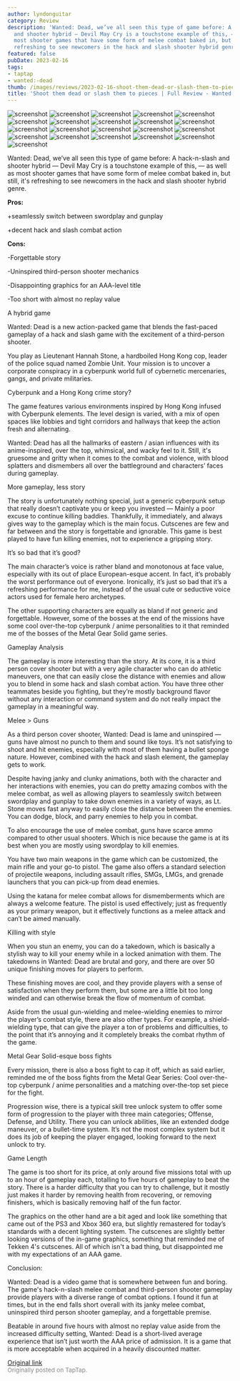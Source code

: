 ```yaml
---
author: lyndonguitar
category: Review
description: 'Wanted: Dead, we’ve all seen this type of game before: A hack-n-slash
  and shooter hybrid — Devil May Cry is a touchstone example of this, — as well as
  most shooter games that have some form of melee combat baked in, but still, it''s
  refreshing to see newcomers in the hack and slash shooter hybrid genre.'
featured: false
pubDate: 2023-02-16
tags:
- taptap
- wanted:-dead
thumb: /images/reviews/2023-02-16-shoot-them-dead-or-slash-them-to-pieces--full-review---wanted-dead-0.avif
title: 'Shoot them dead or slash them to pieces | Full Review - Wanted: Dead'
---
```


<div class="gallery">
  <img src="/images/reviews/2023-02-16-shoot-them-dead-or-slash-them-to-pieces--full-review---wanted-dead-0.avif" alt="screenshot" />
  <img src="/images/reviews/2023-02-16-shoot-them-dead-or-slash-them-to-pieces--full-review---wanted-dead-1.avif" alt="screenshot" />
  <img src="/images/reviews/2023-02-16-shoot-them-dead-or-slash-them-to-pieces--full-review---wanted-dead-2.avif" alt="screenshot" />
  <img src="/images/reviews/2023-02-16-shoot-them-dead-or-slash-them-to-pieces--full-review---wanted-dead-3.avif" alt="screenshot" />
  <img src="/images/reviews/2023-02-16-shoot-them-dead-or-slash-them-to-pieces--full-review---wanted-dead-4.avif" alt="screenshot" />
  <img src="/images/reviews/2023-02-16-shoot-them-dead-or-slash-them-to-pieces--full-review---wanted-dead-5.avif" alt="screenshot" />
  <img src="/images/reviews/2023-02-16-shoot-them-dead-or-slash-them-to-pieces--full-review---wanted-dead-6.avif" alt="screenshot" />
  <img src="/images/reviews/2023-02-16-shoot-them-dead-or-slash-them-to-pieces--full-review---wanted-dead-7.avif" alt="screenshot" />
  <img src="/images/reviews/2023-02-16-shoot-them-dead-or-slash-them-to-pieces--full-review---wanted-dead-8.avif" alt="screenshot" />
  <img src="/images/reviews/2023-02-16-shoot-them-dead-or-slash-them-to-pieces--full-review---wanted-dead-9.avif" alt="screenshot" />
  <img src="/images/reviews/2023-02-16-shoot-them-dead-or-slash-them-to-pieces--full-review---wanted-dead-10.avif" alt="screenshot" />
  <img src="/images/reviews/2023-02-16-shoot-them-dead-or-slash-them-to-pieces--full-review---wanted-dead-11.avif" alt="screenshot" />
  <img src="/images/reviews/2023-02-16-shoot-them-dead-or-slash-them-to-pieces--full-review---wanted-dead-12.avif" alt="screenshot" />
  <img src="/images/reviews/2023-02-16-shoot-them-dead-or-slash-them-to-pieces--full-review---wanted-dead-13.avif" alt="screenshot" />
  <img src="/images/reviews/2023-02-16-shoot-them-dead-or-slash-them-to-pieces--full-review---wanted-dead-14.avif" alt="screenshot" />
  <img src="/images/reviews/2023-02-16-shoot-them-dead-or-slash-them-to-pieces--full-review---wanted-dead-15.avif" alt="screenshot" />
  <img src="/images/reviews/2023-02-16-shoot-them-dead-or-slash-them-to-pieces--full-review---wanted-dead-16.avif" alt="screenshot" />
  <img src="/images/reviews/2023-02-16-shoot-them-dead-or-slash-them-to-pieces--full-review---wanted-dead-17.avif" alt="screenshot" />
  <img src="/images/reviews/2023-02-16-shoot-them-dead-or-slash-them-to-pieces--full-review---wanted-dead-18.avif" alt="screenshot" />
  <img src="/images/reviews/2023-02-16-shoot-them-dead-or-slash-them-to-pieces--full-review---wanted-dead-19.avif" alt="screenshot" />
  <img src="/images/reviews/2023-02-16-shoot-them-dead-or-slash-them-to-pieces--full-review---wanted-dead-20.avif" alt="screenshot" />
</div>

Wanted: Dead, we’ve all seen this type of game before: A hack-n-slash and shooter hybrid — Devil May Cry is a touchstone example of this, — as well as most shooter games that have some form of melee combat baked in, but still, it's refreshing to see newcomers in the hack and slash shooter hybrid genre.


**Pros:**


+seamlessly switch between swordplay and gunplay

+decent hack and slash combat action


**Cons:**


-Forgettable story

-Uninspired third-person shooter mechanics

-Disappointing graphics for an AAA-level title

-Too short with almost no replay value

A hybrid game

Wanted: Dead is a new action-packed game that blends the fast-paced gameplay of a hack and slash game with the excitement of a third-person shooter.

You play as Lieutenant Hannah Stone, a hardboiled Hong Kong cop, leader of the police squad named Zombie Unit. Your mission is to uncover a corporate conspiracy in a cyberpunk world full of cybernetic mercenaries, gangs, and private militaries.

Cyberpunk and a Hong Kong crime story?

The game features various environments inspired by Hong Kong infused with Cyberpunk elements. The level design is varied, with a mix of open spaces like lobbies and tight corridors and hallways that keep the action fresh and alternating.

Wanted: Dead has all the hallmarks of eastern / asian influences with its anime-inspired, over the top, whimsical, and wacky feel to it. Still, it's gruesome and gritty when it comes to the combat and violence, with blood splatters and dismembers all over the battleground and characters’ faces during gameplay.

More gameplay, less story

The story is unfortunately nothing special, just a generic cyberpunk setup that really doesn’t captivate you or keep you invested — Mainly a poor excuse to continue killing baddies. Thankfully, it immediately, and always gives way to the gameplay which is the main focus. Cutscenes are few and far between and the story is forgettable and ignorable. This game is best played to have fun killing enemies, not to experience a gripping story.

It’s so bad that it’s good?

The main character’s voice is rather bland and monotonous at face value, especially with its out of place European-esque accent. In fact, it’s probably the worst performance out of everyone. Ironically, it’s just so bad that it’s a refreshing performance for me, instead of the usual cute or seductive voice actors used for female hero archetypes.

The other supporting characters are equally as bland if not generic and forgettable. However, some of the bosses at the end of the missions have some cool over-the-top cyberpunk / anime personalities to it that reminded me of the bosses of the Metal Gear Solid game series.

Gameplay Analysis

The gameplay is more interesting than the story. At its core, it is a third person cover shooter but with a very agile character who can do athletic maneuvers, one that can easily close the distance with enemies and allow you to blend in some hack and slash combat action. You have three other teammates beside you fighting, but they’re mostly background flavor without any interaction or command system and do not really impact the gameplay in a meaningful way.

Melee > Guns

As a third person cover shooter, Wanted: Dead is lame and uninspired — guns have almost no punch to them and sound like toys. It’s not satisfying to shoot and hit enemies, especially with most of them having a bullet sponge nature. However, combined with the hack and slash element, the gameplay gets to work.

Despite having janky and clunky animations, both with the character and her interactions with enemies, you can do pretty amazing combos with the melee combat, as well as allowing players to seamlessly switch between swordplay and gunplay to take down enemies in a variety of ways, as Lt. Stone moves fast anyway to easily close the distance between the enemies. You can dodge, block, and parry enemies to help you in combat.

To also encourage the use of melee combat, guns have scarce ammo compared to other usual shooters. Which is nice because the game is at its best when you are mostly using swordplay to kill enemies.

You have two main weapons in the game which can be customized, the main rifle and your go-to pistol. The game also offers a standard selection of projectile weapons, including assault rifles, SMGs, LMGs, and grenade launchers that you can pick-up from dead enemies.

Using the katana for melee combat allows for dismemberments which are always a welcome feature. The pistol is used effectively; just as frequently as your primary weapon, but it effectively functions as a melee attack and can’t be aimed manually.

Killing with style

When you stun an enemy, you can do a takedown, which is basically a stylish way to kill your enemy while in a locked animation with them. The takedowns in Wanted: Dead are brutal and gory, and there are over 50 unique finishing moves for players to perform.

These finishing moves are cool, and they provide players with a sense of satisfaction when they perform them, but some are a little bit too long winded and can otherwise break the flow of momentum of combat.

Aside from the usual gun-wielding and melee-wielding enemies to mirror the player’s combat style, there are also other types. For example, a shield-wielding type, that can give the player a ton of problems and difficulties, to the point that it’s annoying and it completely breaks the combat rhythm of the game.

Metal Gear Solid-esque boss fights

Every mission, there is also a boss fight to cap it off, which as said earlier, reminded me of the boss fights from the Metal Gear Series: Cool over-the-top cyberpunk / anime personalities and a matching over-the-top set piece for the fight.

Progression wise, there is a typical skill tree unlock system to offer some form of progression to the player with three main categories; Offense, Defense, and Utility. There you can unlock abilities, like an extended dodge maneuver, or a bullet-time system. It’s not the most complex system but it does its job of keeping the player engaged, looking forward to the next unlock to try.

Game Length

The game is too short for its price, at only around five missions total with up to an hour of gameplay each, totalling to five hours of gameplay to beat the story.  There is a harder difficulty that you can try to challenge, but it mostly just makes it harder by removing health from recovering, or removing finishers, which is basically removing half of the fun factor.

The graphics on the other hand are a bit aged and look like something that came out of the PS3 and Xbox 360 era, but slightly remastered for today’s standards with a decent lighting system. The cutscenes are slightly better looking versions of the in-game graphics, something that reminded me of Tekken 4's cutscenes. All of which isn't a bad thing, but disappointed me with my expectations of an AAA game.

Conclusion:

Wanted: Dead is a video game that is somewhere between fun and boring. The game's hack-n-slash melee combat and third-person shooter gameplay provide players with a diverse range of combat options. I found it fun at times, but in the end falls short overall with its janky melee combat, uninspired third person shooter gameplay, and a forgettable premise.

Beatable in around five hours with almost no replay value aside from the increased difficulty setting, Wanted: Dead is a short-lived average experience that isn’t just worth the AAA price of admission. It is a game that is more acceptable when acquired in a heavily discounted matter.

[Original link](https://www.taptap.io/post/4548170)<br><span style="font-size: 0.95em; color: #888;">Originally posted on TapTap.</span>